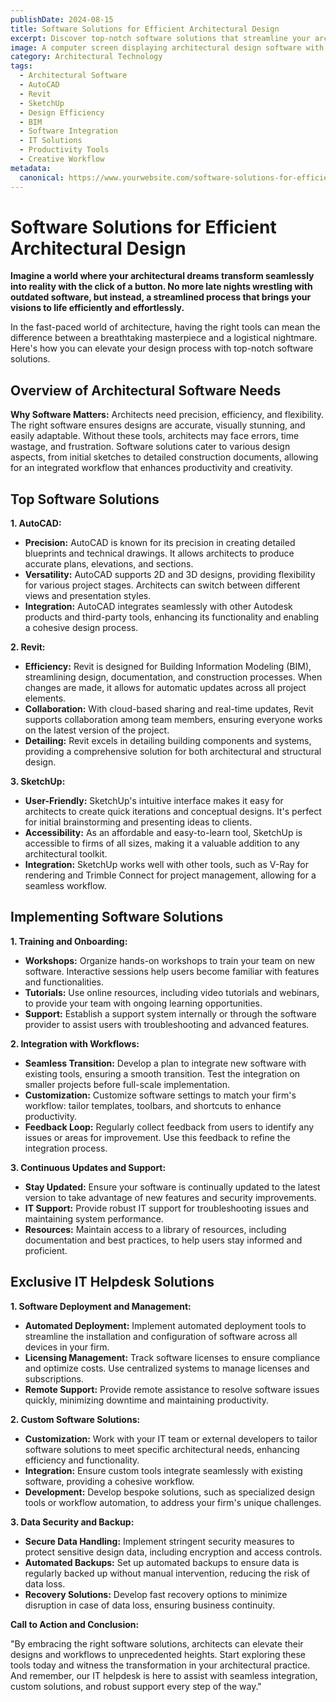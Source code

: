 ```yaml
---
publishDate: 2024-08-15  
title: Software Solutions for Efficient Architectural Design  
excerpt: Discover top-notch software solutions that streamline your architectural design process, enhancing precision, efficiency, and creativity.  
image: A computer screen displaying architectural design software with 3D building models.  
category: Architectural Technology  
tags:
  - Architectural Software
  - AutoCAD
  - Revit
  - SketchUp
  - Design Efficiency
  - BIM
  - Software Integration
  - IT Solutions
  - Productivity Tools
  - Creative Workflow
metadata:
  canonical: https://www.yourwebsite.com/software-solutions-for-efficient-architectural-design
---
```


# Software Solutions for Efficient Architectural Design

**Imagine a world where your architectural dreams transform seamlessly into reality with the click of a button. No more late nights wrestling with outdated software, but instead, a streamlined process that brings your visions to life efficiently and effortlessly.**

In the fast-paced world of architecture, having the right tools can mean the difference between a breathtaking masterpiece and a logistical nightmare. Here's how you can elevate your design process with top-notch software solutions.

## Overview of Architectural Software Needs

**Why Software Matters:**
Architects need precision, efficiency, and flexibility. The right software ensures designs are accurate, visually stunning, and easily adaptable. Without these tools, architects may face errors, time wastage, and frustration. Software solutions cater to various design aspects, from initial sketches to detailed construction documents, allowing for an integrated workflow that enhances productivity and creativity.

## Top Software Solutions

**1. AutoCAD:**
- **Precision:** AutoCAD is known for its precision in creating detailed blueprints and technical drawings. It allows architects to produce accurate plans, elevations, and sections.
- **Versatility:** AutoCAD supports 2D and 3D designs, providing flexibility for various project stages. Architects can switch between different views and presentation styles.
- **Integration:** AutoCAD integrates seamlessly with other Autodesk products and third-party tools, enhancing its functionality and enabling a cohesive design process.

**2. Revit:**
- **Efficiency:** Revit is designed for Building Information Modeling (BIM), streamlining design, documentation, and construction processes. When changes are made, it allows for automatic updates across all project elements.
- **Collaboration:** With cloud-based sharing and real-time updates, Revit supports collaboration among team members, ensuring everyone works on the latest version of the project.
- **Detailing:** Revit excels in detailing building components and systems, providing a comprehensive solution for both architectural and structural design.

**3. SketchUp:**
- **User-Friendly:** SketchUp's intuitive interface makes it easy for architects to create quick iterations and conceptual designs. It's perfect for initial brainstorming and presenting ideas to clients.
- **Accessibility:** As an affordable and easy-to-learn tool, SketchUp is accessible to firms of all sizes, making it a valuable addition to any architectural toolkit.
- **Integration:** SketchUp works well with other tools, such as V-Ray for rendering and Trimble Connect for project management, allowing for a seamless workflow.

## Implementing Software Solutions

**1. Training and Onboarding:**
- **Workshops:** Organize hands-on workshops to train your team on new software. Interactive sessions help users become familiar with features and functionalities.
- **Tutorials:** Use online resources, including video tutorials and webinars, to provide your team with ongoing learning opportunities.
- **Support:** Establish a support system internally or through the software provider to assist users with troubleshooting and advanced features.

**2. Integration with Workflows:**
- **Seamless Transition:** Develop a plan to integrate new software with existing tools, ensuring a smooth transition. Test the integration on smaller projects before full-scale implementation.
- **Customization:** Customize software settings to match your firm's workflow: tailor templates, toolbars, and shortcuts to enhance productivity.
- **Feedback Loop:** Regularly collect feedback from users to identify any issues or areas for improvement. Use this feedback to refine the integration process.

**3. Continuous Updates and Support:**
- **Stay Updated:** Ensure your software is continually updated to the latest version to take advantage of new features and security improvements.
- **IT Support:** Provide robust IT support for troubleshooting issues and maintaining system performance.
- **Resources:** Maintain access to a library of resources, including documentation and best practices, to help users stay informed and proficient.

## Exclusive IT Helpdesk Solutions

**1. Software Deployment and Management:**
- **Automated Deployment:** Implement automated deployment tools to streamline the installation and configuration of software across all devices in your firm.
- **Licensing Management:** Track software licenses to ensure compliance and optimize costs. Use centralized systems to manage licenses and subscriptions.
- **Remote Support:** Provide remote assistance to resolve software issues quickly, minimizing downtime and maintaining productivity.

**2. Custom Software Solutions:**
- **Customization:** Work with your IT team or external developers to tailor software solutions to meet specific architectural needs, enhancing efficiency and functionality.
- **Integration:** Ensure custom tools integrate seamlessly with existing software, providing a cohesive workflow.
- **Development:** Develop bespoke solutions, such as specialized design tools or workflow automation, to address your firm's unique challenges.

**3. Data Security and Backup:**
- **Secure Data Handling:** Implement stringent security measures to protect sensitive design data, including encryption and access controls.
- **Automated Backups:** Set up automated backups to ensure data is regularly backed up without manual intervention, reducing the risk of data loss.
- **Recovery Solutions:** Develop fast recovery options to minimize disruption in case of data loss, ensuring business continuity.

**Call to Action and Conclusion:**

"By embracing the right software solutions, architects can elevate their designs and workflows to unprecedented heights. Start exploring these tools today and witness the transformation in your architectural practice. And remember, our IT helpdesk is here to assist with seamless integration, custom solutions, and robust support every step of the way."